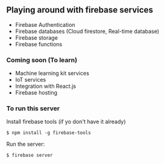 ## Playing around with firebase services 

- Firebase Authentication
- Firebase databases (Cloud firestore, Real-time database)
- Firebase storage 
- Firebase functions 

### Coming soon (To learn)

- Machine learning kit services 
- IoT services 
- Integration with React.js 
- Firebase hosting 

### To run this server 

Install firebase tools (if yo don't have it already)
```
$ npm install -g firebase-tools
```

Run the server:
```
$ firebase server
```

